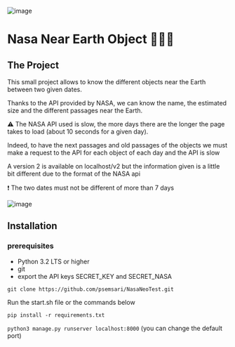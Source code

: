![image](https://img.shields.io/badge/Maintained%3F-no-red.svg)

# Nasa Near Earth Object 👨‍🚀🚀

## The Project

This small project allows to know the different objects near the Earth between two given dates.

Thanks to the API provided by NASA, we can know the name, the estimated size and the different passages near the Earth.

⚠️ The NASA API used is slow, the more days there are the longer the page takes to load (about 10 seconds for a given day).

Indeed, to have the next passages and old passages of the objects we must make a request to the API for each object of each day and the API is slow

A version 2 is available on localhost/v2 but the information given is a little bit different due to the format of the NASA api

❗ The two dates must not be different of more than 7 days

![image](https://user-images.githubusercontent.com/41895689/235939247-eaf9c424-6bd6-44ac-ae36-c2211be2d756.png)

## Installation

### prerequisites

- Python 3.2 LTS or higher
- git
- export the API keys SECRET_KEY and SECRET_NASA

`git clone https://github.com/psemsari/NasaNeoTest.git`

Run the start.sh file or the commands below

`pip install -r requirements.txt`

`python3 manage.py runserver localhost:8000`
(you can change the default port)
